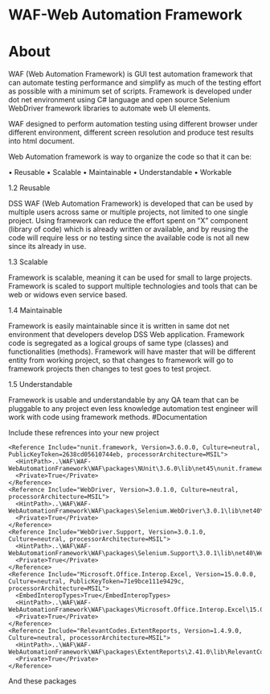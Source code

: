 # WAF-Web Automation Framework
# About

WAF (Web Automation Framework) is GUI test automation framework that can automate testing performance and simplify as much of the testing effort as possible with a minimum set of scripts. Framework is developed under dot net environment using C# language and open source Selenium WebDriver framework libraries to automate web UI elements. 

WAF designed to perform automation testing using different browser under different environment, different screen resolution and produce test results into html document.

Web Automation framework is way to organize the code so that it can be:

•	Reusable
•	Scalable
•	Maintainable
•	Understandable
•	Workable

1.2	Reusable

DSS WAF (Web Automation Framework) is developed that can be used by multiple users across same or multiple projects, not limited to one single project.
Using framework can reduce the effort spent on “X” component (library of code) which is already written or available, and by reusing the code will require less or no testing since the available code is not all new since its already in use.

1.3	Scalable

Framework is scalable, meaning it can be used for small to large projects. Framework is scaled to support multiple technologies and tools that can be web or widows even service based.

1.4	Maintainable

Framework is easily maintainable since it is written in same dot net environment that developers develop DSS Web application. Framework code is segregated as a logical groups of same type (classes) and functionalities (methods).
Framework will have master that will be different entity from working project, so that changes to framework will go to framework projects then changes to test goes to test project.

1.5	Understandable

Framework is usable and understandable by any QA team that can be pluggable to any project even less knowledge automation test engineer will work with code using framework methods.
#Documentation

Include these refrences into your new project

    <Reference Include="nunit.framework, Version=3.6.0.0, Culture=neutral, PublicKeyToken=2638cd05610744eb, processorArchitecture=MSIL">
      <HintPath>..\WAF\WAF-WebAutomationFramework\WAF\packages\NUnit\3.6.0\lib\net45\nunit.framework.dll</HintPath>
      <Private>True</Private>
    </Reference>
    <Reference Include="WebDriver, Version=3.0.1.0, Culture=neutral, processorArchitecture=MSIL">
      <HintPath>..\WAF\WAF-WebAutomationFramework\WAF\packages\Selenium.WebDriver\3.0.1\lib\net40\WebDriver.dll</HintPath>
      <Private>True</Private>
    </Reference>
    <Reference Include="WebDriver.Support, Version=3.0.1.0, Culture=neutral, processorArchitecture=MSIL">
      <HintPath>..\WAF\WAF-WebAutomationFramework\WAF\packages\Selenium.Support\3.0.1\lib\net40\WebDriver.Support.dll</HintPath>
      <Private>True</Private>
    </Reference>
    <Reference Include="Microsoft.Office.Interop.Excel, Version=15.0.0.0, Culture=neutral, PublicKeyToken=71e9bce111e9429c, processorArchitecture=MSIL">
      <EmbedInteropTypes>True</EmbedInteropTypes>
      <HintPath>..\WAF\WAF-WebAutomationFramework\WAF\packages\Microsoft.Office.Interop.Excel\15.0\lib\net20\Microsoft.Office.Interop.Excel.dll</HintPath>
      <Private>True</Private>
    </Reference>
    <Reference Include="RelevantCodes.ExtentReports, Version=1.4.9.0, Culture=neutral, processorArchitecture=MSIL">
      <HintPath>..\WAF\WAF-WebAutomationFramework\WAF\packages\ExtentReports\2.41.0\lib\RelevantCodes.ExtentReports.dll</HintPath>
      <Private>True</Private>
    </Reference>

And these packages

  <Import Project="..\..\WAF\WAF-WebAutomationFramework\WAF\packages\IEDriver\3.0.0.1\build\Selenium.WebDriver.IEDriver.targets" Condition="Exists('..\..\WAF\WAF-WebAutomationFramework\WAF\packages\IEDriver\3.0.0.1\build\Selenium.WebDriver.IEDriver.targets')" />
  <Import Project="..\..\WAF\WAF-WebAutomationFramework\WAF\packages\FFDriver\0.13\build\Selenium.WebDriver.FFDriver.targets" Condition="Exists('..\..\WAF\WAF-WebAutomationFramework\WAF\packages\FFDriver\0.13\build\Selenium.WebDriver.FFDriver.targets')" />
  <Import Project="..\..\WAF\WAF-WebAutomationFramework\WAF\packages\ChromeDriver\2.27.0\build\Selenium.WebDriver.ChromeDriver.targets" Condition="Exists('..\..\WAF\WAF-WebAutomationFramework\WAF\packages\ChromeDriver\2.27.0\build\Selenium.WebDriver.ChromeDriver.targets')" />
  <Import Project="..\..\WAF\WAF-WebAutomationFramework\WAF\packages\PhantomJS\2.1.1\build\Selenium.WebDriver.PhantomJSDriver.targets" Condition="Exists('..\..\WAF\WAF-WebAutomationFramework\WAF\packages\PhantomJS\2.1.1\build\Selenium.WebDriver.PhantomJSDriver.targets')" />
